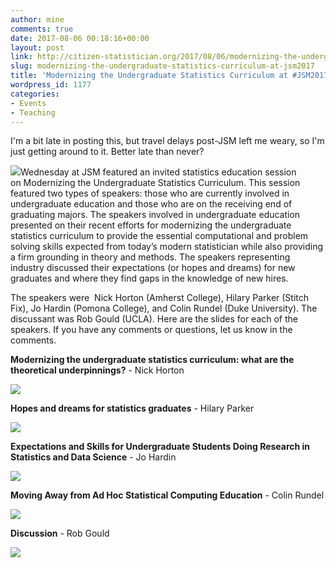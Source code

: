 ```yaml
---
author: mine
comments: true
date: 2017-08-06 00:18:16+00:00
layout: post
link: http://citizen-statistician.org/2017/08/06/modernizing-the-undergraduate-statistics-curriculum-at-jsm2017/
slug: modernizing-the-undergraduate-statistics-curriculum-at-jsm2017
title: 'Modernizing the Undergraduate Statistics Curriculum at #JSM2017'
wordpress_id: 1177
categories:
- Events
- Teaching
---
```


I'm a bit late in posting this, but travel delays post-JSM left me weary, so I'm just getting around to it. Better late than never?

![](http://citizen-statistician.org/wp-content/uploads/2017/08/Vassily_Kandinsky_1923_-_On_White_II-150x150.jpg)Wednesday at JSM featured an invited statistics education session on Modernizing the Undergraduate Statistics Curriculum. This session featured two types of speakers: those who are currently involved in undergraduate education and those who are on the receiving end of graduating majors. The speakers involved in undergraduate education presented on their recent efforts for modernizing the undergraduate statistics curriculum to provide the essential computational and problem solving skills expected from today’s modern statistician while also providing a firm grounding in theory and methods. The speakers representing industry discussed their expectations (or hopes and dreams) for new graduates and where they find gaps in the knowledge of new hires.

The speakers were  Nick Horton (Amherst College), Hilary Parker (Stitch Fix), Jo Hardin (Pomona College), and Colin Rundel (Duke University). The discussant was Rob Gould (UCLA). Here are the slides for each of the speakers. If you have any comments or questions, let us know in the comments.

**Modernizing the undergraduate statistics curriculum: what are the theoretical underpinnings?** - Nick Horton













[![](http://citizen-statistician.org/wp-content/uploads/2017/08/Screen-Shot-2017-08-05-at-16.29.37-1024x754.png)](https://github.com/Amherst-Statistics/Modernizing-Undergrad-Stat-Curric/blob/master/01-horton/jsm2017-horton.pdf)

**Hopes and dreams for statistics graduates** - Hilary Parker

[![](http://citizen-statistician.org/wp-content/uploads/2017/08/Screen-Shot-2017-08-05-at-16.29.51-1024x562.png)](https://github.com/Amherst-Statistics/Modernizing-Undergrad-Stat-Curric/blob/master/02-parker/JSM-2017.pdf)













**Expectations and Skills for Undergraduate Students Doing Research in Statistics and Data Science** - Jo Hardin

[![](http://citizen-statistician.org/wp-content/uploads/2017/08/Screen-Shot-2017-08-05-at-16.30.02-1024x683.png)](https://github.com/Amherst-Statistics/Modernizing-Undergrad-Stat-Curric/blob/master/03-hardin/skillsForResearch_JSM17_JoHardin.pdf)













**Moving Away from Ad Hoc Statistical Computing Education** - Colin Rundel

[![](http://citizen-statistician.org/wp-content/uploads/2017/08/Screen-Shot-2017-08-05-at-16.29.21-1024x573.png)](https://github.com/Amherst-Statistics/Modernizing-Undergrad-Stat-Curric/blob/master/04-rundel/jsm_2017.pdf)

**Discussion** - Rob Gould

[![](http://citizen-statistician.org/wp-content/uploads/2017/08/Screen-Shot-2017-08-05-at-16.30.14-1024x678.png)](https://github.com/Amherst-Statistics/Modernizing-Undergrad-Stat-Curric/blob/master/05-gould/Discussant%20slides.pdf)



































